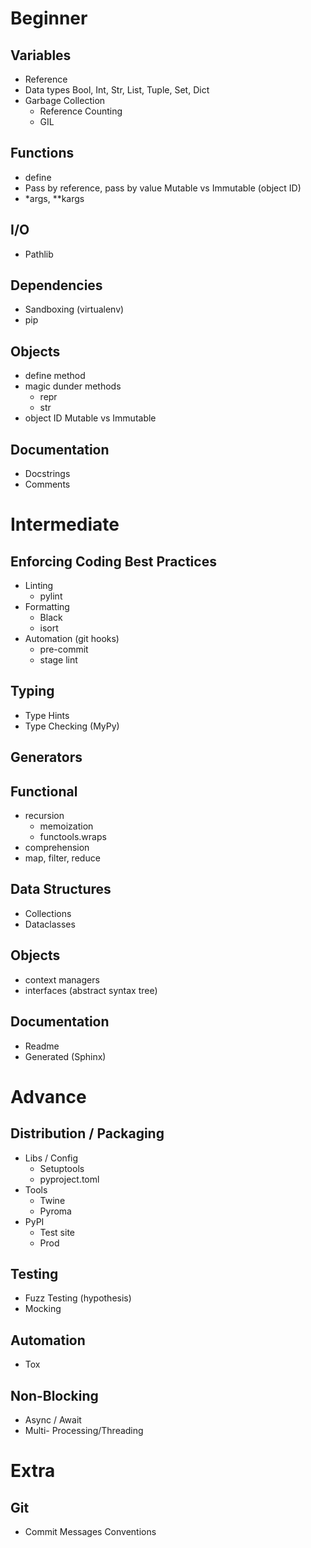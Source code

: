 # Beginner

## Variables
* Reference
* Data types
   Bool, Int, Str, List, Tuple, Set, Dict
* Garbage Collection
	* Reference Counting
	* GIL

## Functions
* define
* Pass by reference, pass by value
   Mutable vs Immutable (object ID)
* *args, **kargs

## I/O
* Pathlib

## Dependencies
* Sandboxing (virtualenv)
* pip

## Objects
* define method
* magic dunder methods
	* repr
	* str
* object ID
   Mutable vs Immutable

## Documentation
* Docstrings
* Comments

# Intermediate
## Enforcing Coding Best Practices
* Linting
	* pylint
* Formatting
	* Black
	* isort
* Automation (git hooks)
	* pre-commit
	* stage lint

## Typing
* Type Hints
* Type Checking (MyPy)

## Generators

## Functional
* recursion
	* memoization
	* functools.wraps
* comprehension
* map, filter, reduce

## Data Structures
* Collections
* Dataclasses

## Objects
* context managers
* interfaces (abstract syntax tree)

## Documentation
* Readme
* Generated (Sphinx)

# Advance
## Distribution / Packaging
* Libs / Config
	* Setuptools
	* pyproject.toml
* Tools
	* Twine
	* Pyroma
* PyPI
	* Test site
	* Prod

## Testing
* Fuzz Testing (hypothesis)
* Mocking

## Automation
* Tox

## Non-Blocking
* Async / Await
* Multi- Processing/Threading

# Extra
## Git
* Commit Messages Conventions
<!--stackedit_data:
eyJoaXN0b3J5IjpbLTIxMTIzMTg3NjQsNzgzNzQ1MjQ3LDEwNz
Q5NTA5ODIsLTE4MjM2MDgwOTVdfQ==
-->